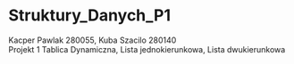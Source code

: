 # Struktury_Danych_P1 
Kacper Pawlak 280055, Kuba Szacilo 280140
<br />
Projekt 1 Tablica Dynamiczna, Lista jednokierunkowa, Lista dwukierunkowa
